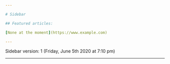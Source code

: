 ```yaml
---

# Sidebar

## Featured articles:

[None at the moment](https://www.example.com)

---
```


Sidebar version: 1 (Friday, June 5th 2020 at 7:10 pm)

---
